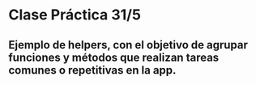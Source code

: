 # Clase Práctica 31/5

## Ejemplo de helpers, con el objetivo de agrupar funciones y métodos que realizan tareas comunes o repetitivas en la app. 
